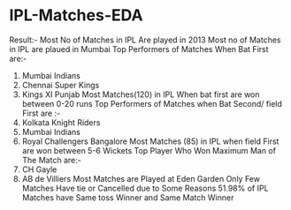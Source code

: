 # IPL-Matches-EDA
Result:-
Most No of Matches in IPL Are played in 2013 
Most no of Matches in IPL are plaued in Mumbai 
Top Performers of Matches  When Bat First are:-
1. Mumbai Indians 
2. Chennai Super Kings
3. Kings XI Punjab
Most Matches(120) in IPL When bat first are won  between 0-20 runs 
Top Performers of Matches when Bat Second/ field First are :-
1. Kolkata Knight Riders
2. Mumbai Indians
3. Royal Challengers Bangalore 
Most Matches (85) in IPL when field First are won between 5-6 Wickets
Top Player Who Won Maximum Man of The Match are:-
1. CH Gayle 
2. AB de Villiers
Most Matches are Played at Eden Garden 
Only Few Matches Have tie or Cancelled due to Some Reasons
51.98% of IPL Matches have Same toss Winner and Same Match Winner
